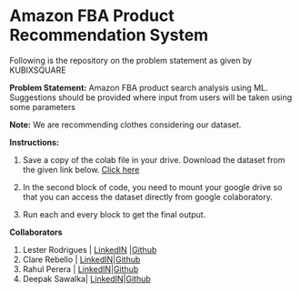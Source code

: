# Amazon FBA Product Recommendation System

Following is the repository on the problem statement as given by KUBIXSQUARE

**Problem Statement:** Amazon FBA product search analysis using ML. Suggestions should be provided where input from users will be taken using some parameters

**Note:** 
We are recommending clothes considering our dataset.

**Instructions:**
01. Save a copy of the colab file in your drive. Download the dataset from the given link below.
[Click here](https://drive.google.com/drive/folders/1Ji6AJhtqSLBjoZiHub0pLJXnYvNOoCah?usp=sharing) 

02. In the second block of code, you need to mount your google drive so that you can access the dataset directly from google colaboratory.

03. Run each and every block to get the final output.

**Collaborators**

01. Lester Rodrigues | [LinkedIN]( https://www.linkedin.com/in/lester-rodrigues-2001/) |[Github](https://github.com/rodrigueslesterLML)
02. Clare Rebello | [LinkedIN](https://www.linkedin.com/in/clarerebello09/)|[Github]( https://github.com/clare0901)
03. Rahul Perera |  [LinkedIN](https://www.linkedin.com/in/rahul-pereira)|[Github](https://github.com/raulforreal)
04. Deepak Sawalka| [LinkedIN](https://www.linkedin.com/in/deepak-sawalka-b609381b9/)|[Github](https://github.com/DEEPAK-92130)
